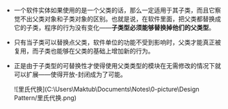 * 一个软件实体如果使用的是一个父类的话，那么一定适用于其子类，而且它察觉不出父类对象和子类对象的区别。也就是说，在软件里面，把父类都替换成它的子类，程序的行为没有变化——**子类型必须能够替换掉他们的父类型**。

* 只有当子类可以替换点父类，软件单位的功能不受到影响时，父类才能真正被复用，而子类也能够在父类的基础上增加新的行为。

* 正是由于子类型的可替换性才使得使用父类类型的模块在无需修改的情况下就可以扩展——使得开放-封闭成为了可能。

  ![里氏代换](C:\Users\Maktub\Documents\Notes\0-picture\Design Pattern/里氏代换.png)

